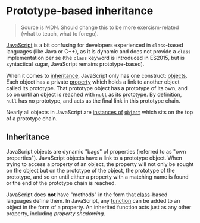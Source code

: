 # Prototype-based inheritance

> Source is MDN. Should change this to be more exercism-related (what to teach, what to forego).

[JavaScript][language-javascript] is a bit confusing for developers experienced in `class`-based languages (like Java or C++), as it is dynamic and does not provide a `class` implementation per se (the `class` keyword is introduced in ES2015, but is syntactical sugar, JavaScript remains prototype-based).

When it comes to [inheritance][concept-inheritance], JavaScript only has one construct: [objects][type-object]. Each object has a private [property][concept-property] which holds a link to another object called its prototype. That prototype object has a prototype of its own, and so on until an object is reached with [`null`][type-null] as its prototype. By definition, `null` has no prototype, and acts as the final link in this prototype chain.

Nearly all objects in JavaScript are [instances of][keyword-instanceof] [`Object`][global-objects-object] which sits on the top of a prototype chain.

## Inheritance

JavaScript objects are dynamic "bags" of properties (referred to as "own properties"). JavaScript objects have a link to a prototype object. When trying to access a property of an object, the property will not only be sought on the object but on the prototype of the object, the prototype of the prototype, and so on until either a property with a matching name is found or the end of the prototype chain is reached.

JavaScript does **not** have "methods" in the form that [class][concept-class]-based languages define them. In JavaScript, any [function][type-function] can be added to an object in the form of a property. An inherited function acts just as any other property, including _property shadowing_.

[concept-class]: https://github.com/exercism/v3/blob/main/reference/concepts/classes.md
[concept-inheritance]: https://github.com/exercism/v3/blob/main/reference/concepts/inheritance.md
[concept-property]: https://github.com/exercism/v3/blob/main/reference/concepts/state.md
[keyword-instanceof]: ../keywords/instanceof.md
[language-javascript]: ../../README.md
[global-objects-object]: ../objects/object.md
[type-object]: https://github.com/exercism/v3/blob/main/reference/types/object.md
[type-null]: https://github.com/exercism/v3/blob/main/reference/types/null.md
[type-function]: https://github.com/exercism/v3/blob/main/reference/types/function.md
